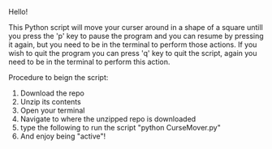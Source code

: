 Hello! 


This Python script will move your curser around in a shape of a square untill you press the 'p' key to pause the program and you can resume by pressing it again, but you need to be in the terminal to perform those actions. If you wish to quit the program you can press 'q' key to quit the script, again you need to be in the terminal to perform this action. 

Procedure to beign the script:

1) Download the repo
2) Unzip its contents
3) Open your terminal
4) Navigate to where the unzipped repo is downloaded
5) type the following to run the script  "python CurseMover.py"
6) And enjoy being "active"! 
